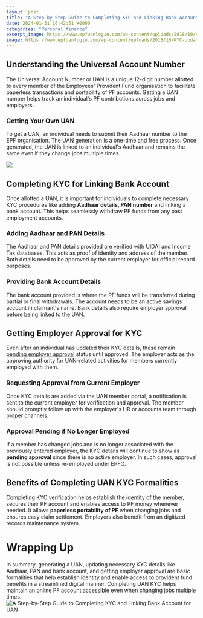 ```yaml
---
layout: post
title: "A Step-by-Step Guide to Completing KYC and Linking Bank Account for UAN"
date: 2024-01-31 16:42:51 +0000
categories: "Personal finance"
excerpt_image: https://www.epfuanlogin.com/wp-content/uploads/2018/10/KYC-update1.jpg
image: https://www.epfuanlogin.com/wp-content/uploads/2018/10/KYC-update1.jpg
---
```


## Understanding the Universal Account Number 
The Universal Account Number or UAN is a unique 12-digit number allotted to every member of the Employees' Provident Fund organisation to facilitate paperless transactions and portability of PF accounts. Getting a UAN number helps track an individual's PF contributions across jobs and employers. 
### Getting Your Own UAN 
To get a UAN, an individual needs to submit their Aadhaar number to the EPF organisation. The UAN generation is a one-time and free process. Once generated, the UAN is linked to an individual's Aadhaar and remains the same even if they change jobs multiple times. 

![](https://www.processmaker.com/wp-content/uploads/2021/02/KYC-process-infographic.png)
## Completing KYC for Linking Bank Account  
Once allotted a UAN, it is important for individuals to complete necessary KYC procedures like adding **Aadhaar details, PAN number** and linking a bank account. This helps seamlessly withdraw PF funds from any past employment accounts.
### Adding Aadhaar and PAN Details
The Aadhaar and PAN details provided are verified with UIDAI and Income Tax databases. This acts as proof of identity and address of the member. Both details need to be approved by the current employer for official record purposes.
### Providing Bank Account Details 
The bank account provided is where the PF funds will be transferred during partial or final withdrawals. The account needs to be an active savings account in claimant's name. Bank details also require employer approval before being linked to the UAN.
## Getting Employer Approval for KYC 
Even after an individual has updated their KYC details, these remain [pending employer approval](https://store.fi.io.vn/womens-crazy-boston-terrier-lady-dog-lover-v-neck-t-shirt/men&) status until approved. The employer acts as the approving authority for UAN-related activities for members currently employed with them. 
### Requesting Approval from Current Employer
Once KYC details are added via the UAN member portal, a notification is sent to the current employer for verification and approval. The member should promptly follow up with the employer's HR or accounts team through proper channels. 
### Approval Pending if No Longer Employed
If a member has changed jobs and is no longer associated with the previously entered employer, the KYC details will continue to show as **pending approval** since there is no active employer. In such cases, approval is not possible unless re-employed under EPFO.
## Benefits of Completing UAN KYC Formalities
Completing KYC verification helps establish the identity of the member, secures their PF account and enables access to PF money whenever needed. It allows **paperless portability of PF** when changing jobs and ensures easy claim settlement. Employers also benefit from an digitized records maintenance system.
# Wrapping Up 
In summary, generating a UAN, updating necessary KYC details like Aadhaar, PAN and bank account, and getting employer approval are basic formalities that help establish identity and enable access to provident fund benefits in a streamlined digital manner. Completing UAN KYC helps maintain an online PF account accessible even when changing jobs multiple times.
![A Step-by-Step Guide to Completing KYC and Linking Bank Account for UAN](https://www.epfuanlogin.com/wp-content/uploads/2018/10/KYC-update1.jpg)